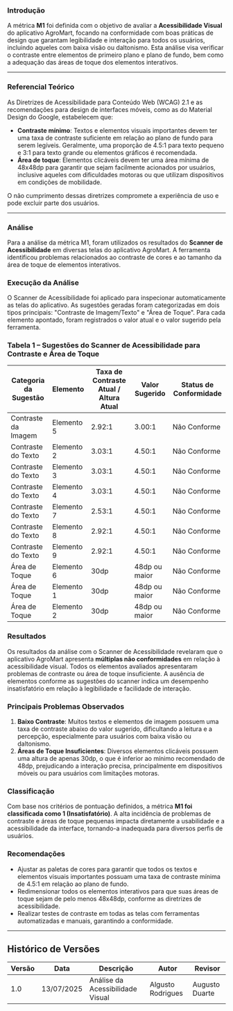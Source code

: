 ### Introdução

A métrica **M1** foi definida com o objetivo de avaliar a **Acessibilidade Visual** do aplicativo AgroMart, focando na conformidade com boas práticas de design que garantam legibilidade e interação para todos os usuários, incluindo aqueles com baixa visão ou daltonismo. Esta análise visa verificar o contraste entre elementos de primeiro plano e plano de fundo, bem como a adequação das áreas de toque dos elementos interativos.

---

### Referencial Teórico

As Diretrizes de Acessibilidade para Conteúdo Web (WCAG) 2.1 e as recomendações para design de interfaces móveis, como as do Material Design do Google, estabelecem que:
-   **Contraste mínimo**: Textos e elementos visuais importantes devem ter uma taxa de contraste suficiente em relação ao plano de fundo para serem legíveis. Geralmente, uma proporção de 4.5:1 para texto pequeno e 3:1 para texto grande ou elementos gráficos é recomendada.
-   **Área de toque**: Elementos clicáveis devem ter uma área mínima de 48x48dp para garantir que sejam facilmente acionados por usuários, inclusive aqueles com dificuldades motoras ou que utilizam dispositivos em condições de mobilidade.

O não cumprimento dessas diretrizes compromete a experiência de uso e pode excluir parte dos usuários.

---

### Análise

Para a análise da métrica M1, foram utilizados os resultados do **Scanner de Acessibilidade** em diversas telas do aplicativo AgroMart. A ferramenta identificou problemas relacionados ao contraste de cores e ao tamanho da área de toque de elementos interativos.

### Execução da Análise

O Scanner de Acessibilidade foi aplicado para inspecionar automaticamente as telas do aplicativo. As sugestões geradas foram categorizadas em dois tipos principais: "Contraste de Imagem/Texto" e "Área de Toque". Para cada elemento apontado, foram registrados o valor atual e o valor sugerido pela ferramenta.

### Tabela 1 – Sugestões do Scanner de Acessibilidade para Contraste e Área de Toque

| Categoria da Sugestão | Elemento | Taxa de Contraste Atual / Altura Atual | Valor Sugerido | Status de Conformidade |
|-----------------------|----------|----------------------------------------|----------------|------------------------|
| Contraste da Imagem   | Elemento 5 | 2.92:1                                 | 3.00:1         | Não Conforme           |
| Contraste do Texto    | Elemento 2 | 3.03:1                                 | 4.50:1         | Não Conforme           |
| Contraste do Texto    | Elemento 3 | 3.03:1                                 | 4.50:1         | Não Conforme           |
| Contraste do Texto    | Elemento 4 | 3.03:1                                 | 4.50:1         | Não Conforme           |
| Contraste do Texto    | Elemento 7 | 2.53:1                                 | 4.50:1         | Não Conforme           |
| Contraste do Texto    | Elemento 8 | 2.92:1                                 | 4.50:1         | Não Conforme           |
| Contraste do Texto    | Elemento 9 | 2.92:1                                 | 4.50:1         | Não Conforme           |
| Área de Toque         | Elemento 6 | 30dp                                   | 48dp ou maior  | Não Conforme           |
| Área de Toque         | Elemento 1 | 30dp                                   | 48dp ou maior  | Não Conforme           |
| Área de Toque         | Elemento 2 | 30dp                                   | 48dp ou maior  | Não Conforme           |

### Resultados

Os resultados da análise com o Scanner de Acessibilidade revelaram que o aplicativo AgroMart apresenta **múltiplas não conformidades** em relação à acessibilidade visual. Todos os elementos avaliados apresentaram problemas de contraste ou área de toque insuficiente. A ausência de elementos conforme as sugestões do scanner indica um desempenho insatisfatório em relação à legibilidade e facilidade de interação.

### Principais Problemas Observados

1.  **Baixo Contraste**: Muitos textos e elementos de imagem possuem uma taxa de contraste abaixo do valor sugerido, dificultando a leitura e a percepção, especialmente para usuários com baixa visão ou daltonismo.
2.  **Áreas de Toque Insuficientes**: Diversos elementos clicáveis possuem uma altura de apenas 30dp, o que é inferior ao mínimo recomendado de 48dp, prejudicando a interação precisa, principalmente em dispositivos móveis ou para usuários com limitações motoras.

### Classificação

Com base nos critérios de pontuação definidos, a métrica **M1 foi classificada como 1 (Insatisfatório)**. A alta incidência de problemas de contraste e áreas de toque pequenas impacta diretamente a usabilidade e a acessibilidade da interface, tornando-a inadequada para diversos perfis de usuários.

### Recomendações

-   Ajustar as paletas de cores para garantir que todos os textos e elementos visuais importantes possuam uma taxa de contraste mínima de 4.5:1 em relação ao plano de fundo.
-   Redimensionar todos os elementos interativos para que suas áreas de toque sejam de pelo menos 48x48dp, conforme as diretrizes de acessibilidade.
-   Realizar testes de contraste em todas as telas com ferramentas automatizadas e manuais, garantindo a conformidade.

---

## Histórico de Versões

| Versão | Data       | Descrição                        | Autor             | Revisor        |
|--------|------------|----------------------------------|-------------------|----------------|
| 1.0    | 13/07/2025 | Análise da Acessibilidade Visual | Algusto Rodrigues | Augusto Duarte |